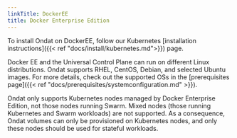 ```yaml
---
linkTitle: DockerEE
title: Docker Enterprise Edition
---
```


To install Ondat on DockerEE, follow our Kubernetes [installation
instructions]({{< ref "docs/install/kubernetes.md">}}) page.

Docker EE and the Universal Control Plane can run on different Linux
distributions. Ondat supports RHEL, CentOS, Debian, and selected Ubuntu
images. For more details, check out the supported OSs in the
[prerequisites page]({{< ref "docs/prerequisites/systemconfiguration.md" >}}).

Ondat only supports Kubernetes nodes managed by Docker Enterprise Edition,
not those nodes running Swarm. Mixed nodes (those running Kubernetes and Swarm
workloads) are not supported. As a consequence, Ondat volumes can only be
provisioned on Kubernetes nodes, and only these nodes should be used for
stateful workloads.
